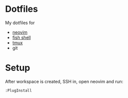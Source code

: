 # Dotfiles

My dotfiles for
* [neovim](https://neovim.io/)
* [fish shell](https://fishshell.com/)
* [tmux](https://github.com/tmux/tmux)
* git

# Setup
After workspace is created, SSH in, open neovim and run:

```
:PlugInstall
```
